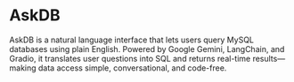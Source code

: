 # AskDB
AskDB is a natural language interface that lets users query MySQL databases using plain English. Powered by Google Gemini, LangChain, and Gradio, it translates user questions into SQL and returns real-time results—making data access simple, conversational, and code-free.
